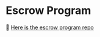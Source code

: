 # Escrow Program

🔗 [Here is the escrow program repo](https://github.com/yashvikram30/escrow_program)

